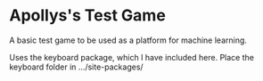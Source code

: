 # Apollys's Test Game

A basic test game to be used as a platform for machine learning.

Uses the keyboard package, which I have included here.  Place the keyboard folder in .../site-packages/
